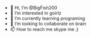 - 👋 Hi, I’m @BigFish200
- 👀 I’m interested in goirlz
- 🌱 I’m currently learning programing
- 💞️ I’m looking to collaborate on brain
- 📫 How to reach me skype me ;)

<!---
BigFish200/BigFish200 is a ✨ special ✨ repository because its `README.md` (this file) appears on your GitHub profile.
You can click the Preview link to take a look at your changes.
--->
